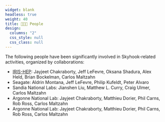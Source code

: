 ```yaml
---
widget: blank
headless: true
weight: 40
title: 🧑‍🤝‍🧑 People
design:
  columns: "2"
  css_style: null
  css_class: null
---
```

The following people have been significantly involved in Skyhook-related activities, organized by collaborations:

- [IRIS-HEP](https://iris-hep.org): Jayjeet Chakraborty, Jeff LeFevre, Oksana Shadura, Alex Held, Brian Bockelman, Carlos Maltzahn
- Seagate: Aldrin Montana, Jeff LeFevre, Philip Kufeldt, Peter Alvaro
- Sandia National Labs: Jianshen Liu, Matthew L. Curry, Craig Ulmer, Carlos Maltzahn
- Argonne National Lab: Jayjeet Chakraborty, Matthieu Dorier, Phil Carns, Rob Ross, Carlos Maltzahn
- Argonne National Lab: Jayjeet Chakraborty, Matthieu Dorier, Phil Carns, Rob Ross, Carlos Maltzahn